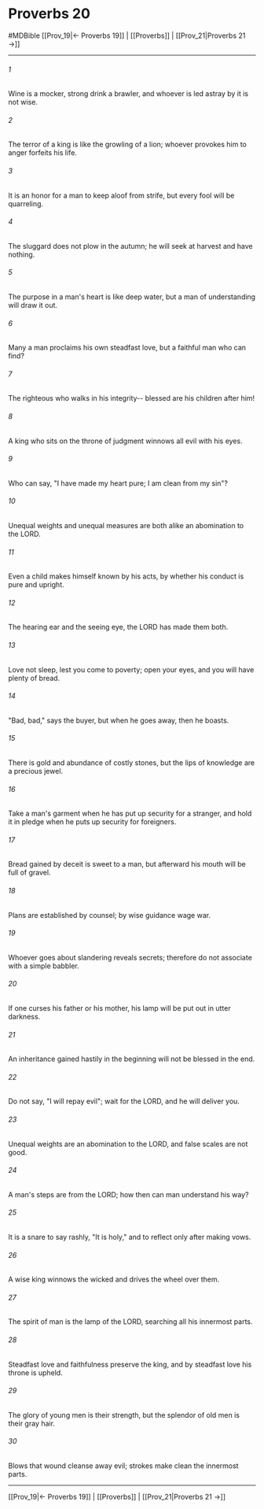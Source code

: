 # Proverbs 20
#MDBible
[[Prov_19|← Proverbs 19]] | [[Proverbs]] | [[Prov_21|Proverbs 21 →]]

***

###### 1 

Wine is a mocker, strong drink a brawler, and whoever is led astray by it is not wise. 

###### 2 

The terror of a king is like the growling of a lion; whoever provokes him to anger forfeits his life. 

###### 3 

It is an honor for a man to keep aloof from strife, but every fool will be quarreling. 

###### 4 

The sluggard does not plow in the autumn; he will seek at harvest and have nothing. 

###### 5 

The purpose in a man's heart is like deep water, but a man of understanding will draw it out. 

###### 6 

Many a man proclaims his own steadfast love, but a faithful man who can find? 

###### 7 

The righteous who walks in his integrity-- blessed are his children after him! 

###### 8 

A king who sits on the throne of judgment winnows all evil with his eyes. 

###### 9 

Who can say, "I have made my heart pure; I am clean from my sin"? 

###### 10 

Unequal weights and unequal measures are both alike an abomination to the LORD. 

###### 11 

Even a child makes himself known by his acts, by whether his conduct is pure and upright. 

###### 12 

The hearing ear and the seeing eye, the LORD has made them both. 

###### 13 

Love not sleep, lest you come to poverty; open your eyes, and you will have plenty of bread. 

###### 14 

"Bad, bad," says the buyer, but when he goes away, then he boasts. 

###### 15 

There is gold and abundance of costly stones, but the lips of knowledge are a precious jewel. 

###### 16 

Take a man's garment when he has put up security for a stranger, and hold it in pledge when he puts up security for foreigners. 

###### 17 

Bread gained by deceit is sweet to a man, but afterward his mouth will be full of gravel. 

###### 18 

Plans are established by counsel; by wise guidance wage war. 

###### 19 

Whoever goes about slandering reveals secrets; therefore do not associate with a simple babbler. 

###### 20 

If one curses his father or his mother, his lamp will be put out in utter darkness. 

###### 21 

An inheritance gained hastily in the beginning will not be blessed in the end. 

###### 22 

Do not say, "I will repay evil"; wait for the LORD, and he will deliver you. 

###### 23 

Unequal weights are an abomination to the LORD, and false scales are not good. 

###### 24 

A man's steps are from the LORD; how then can man understand his way? 

###### 25 

It is a snare to say rashly, "It is holy," and to reflect only after making vows. 

###### 26 

A wise king winnows the wicked and drives the wheel over them. 

###### 27 

The spirit of man is the lamp of the LORD, searching all his innermost parts. 

###### 28 

Steadfast love and faithfulness preserve the king, and by steadfast love his throne is upheld. 

###### 29 

The glory of young men is their strength, but the splendor of old men is their gray hair. 

###### 30 

Blows that wound cleanse away evil; strokes make clean the innermost parts. 

***

[[Prov_19|← Proverbs 19]] | [[Proverbs]] | [[Prov_21|Proverbs 21 →]]
